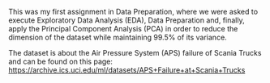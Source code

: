 This was my first assignment in Data Preparation, where we were asked to execute Exploratory Data Analysis (EDA), Data Preparation and, finally, apply the Principal Component Analysis (PCA) in order to reduce the dimension of the dataset while maintaining 99.5% of its variance.

The dataset is about the Air Pressure System (APS) failure of Scania Trucks and can be found on this page:
https://archive.ics.uci.edu/ml/datasets/APS+Failure+at+Scania+Trucks
